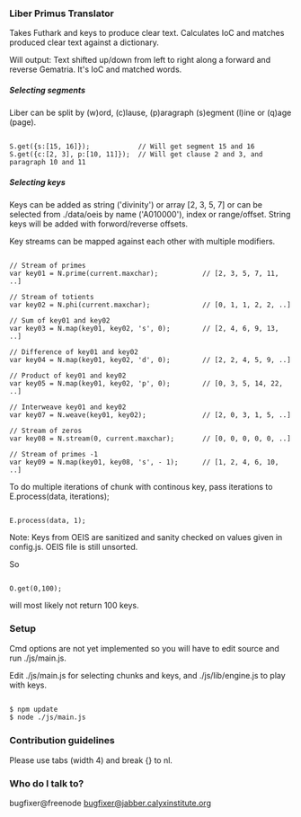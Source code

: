 ### Liber Primus Translator ###

Takes Futhark and keys to produce clear text.
Calculates IoC and matches produced clear text against a dictionary.

Will output: Text shifted up/down from left to right along a forward and reverse Gematria. It's IoC and matched words.

##### Selecting segments #####

Liber can be split by (w)ord, (c)lause, (p)aragraph (s)egment (l)ine or (q)age (page).

```node

S.get({s:[15, 16]});			// Will get segment 15 and 16
S.get({c:[2, 3], p:[10, 11]});	// Will get clause 2 and 3, and paragraph 10 and 11
```

##### Selecting keys #####

Keys can be added as string ('divinity') or array [2, 3, 5, 7] or can be selected from ./data/oeis by name ('A010000'), index or range/offset. String keys will be added with forword/reverse offsets.

Key streams can be mapped against each other with multiple modifiers.

```node

// Stream of primes
var key01 = N.prime(current.maxchar);			// [2, 3, 5, 7, 11, ..]

// Stream of totients
var key02 = N.phi(current.maxchar);				// [0, 1, 1, 2, 2, ..]

// Sum of key01 and key02
var key03 = N.map(key01, key02, 's', 0);		// [2, 4, 6, 9, 13, ..]

// Difference of key01 and key02
var key04 = N.map(key01, key02, 'd', 0);		// [2, 2, 4, 5, 9, ..]

// Product of key01 and key02
var key05 = N.map(key01, key02, 'p', 0);		// [0, 3, 5, 14, 22, ..]

// Interweave key01 and key02
var key07 = N.weave(key01, key02);				// [2, 0, 3, 1, 5, ..]

// Stream of zeros
var key08 = N.stream(0, current.maxchar);		// [0, 0, 0, 0, 0, ..]

// Stream of primes -1
var key09 = N.map(key01, key08, 's', - 1);		// [1, 2, 4, 6, 10, ..]
```

To do multiple iterations of chunk with continous key, pass iterations to E.process(data, iterations);

```node

E.process(data, 1);
```

Note: Keys from OEIS are sanitized and sanity checked on values given in config.js. OEIS file is still unsorted.

So

```node

O.get(0,100);
```

will most likely not return 100 keys.

### Setup ###

Cmd options are not yet implemented so you will have to edit source and run ./js/main.js.

Edit ./js/main.js for selecting chunks and keys, and ./js/lib/engine.js to play with keys.

```bash

$ npm update
$ node ./js/main.js
```

### Contribution guidelines ###

Please use tabs (width 4) and break {} to nl.

### Who do I talk to? ###

bugfixer@freenode
bugfixer@jabber.calyxinstitute.org